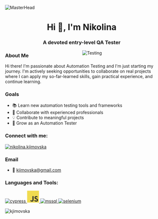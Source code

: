 ![MasterHead](https://miro.medium.com/v2/resize:fit:1400/1*URVbNQirYASEkRkZPRSv4A.gif)
<h1 align="center">Hi 👋, I'm Nikolina</h1>
<h3 align="center">A devoted entry-level QA Tester</h3>
<img align="right" alt="Testing" width="250" src="https://www.qamadness.com/wp-content/themes/qamadness/dist/images/gif-animation/qaengineer-animation-rev.gif">


### About Me

Hi there! I'm passionate about Automation Testing and I'm just starting my journey. 
I'm actively seeking opportunities to collaborate on real projects where I can apply my so-far-learned skills, gain practical experience, and continue learning.

### Goals

- 📚 Learn new automation testing tools and frameworks
- 🤝 Collaborate with experienced professionals
- 💡 Contribute to meaningful projects
- 🚀 Grow as an Automation Tester

<h3 align="left">Connect with me:</h3>
<p align="left">
  <a href="https://linkedin.com/in/nikolina.kjimovska" target="_blank">
    <img align="center" src="https://raw.githubusercontent.com/rahuldkjain/github-profile-readme-generator/master/src/images/icons/Social/linked-in-alt.svg" alt="nikolina.kjimovska" height="30" width="40" />
  </a>
</p>

### Email
- 📧 kjimovska@gmail.com

<h3 align="left">Languages and Tools:</h3>
<p align="left"> <a href="https://www.cypress.io" target="_blank" rel="noreferrer"> <img src="https://raw.githubusercontent.com/simple-icons/simple-icons/6e46ec1fc23b60c8fd0d2f2ff46db82e16dbd75f/icons/cypress.svg" alt="cypress" width="40" height="40"/> </a> <a href="https://developer.mozilla.org/en-US/docs/Web/JavaScript" target="_blank" rel="noreferrer"> <img src="https://raw.githubusercontent.com/devicons/devicon/master/icons/javascript/javascript-original.svg" alt="javascript" width="40" height="40"/> </a> <a href="https://www.microsoft.com/en-us/sql-server" target="_blank" rel="noreferrer"> <img src="https://www.svgrepo.com/show/303229/microsoft-sql-server-logo.svg" alt="mssql" width="40" height="40"/> </a> <a href="https://www.selenium.dev" target="_blank" rel="noreferrer"> <img src="https://raw.githubusercontent.com/detain/svg-logos/780f25886640cef088af994181646db2f6b1a3f8/svg/selenium-logo.svg" alt="selenium" width="40" height="40"/> </a> </p>

<p><img align="center" src="https://github-readme-stats.vercel.app/api/top-langs?username=kjimovska&show_icons=true&locale=en&layout=compact" alt="kjimovska" /></p>
